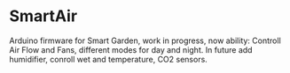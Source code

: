 # SmartAir 
Arduino firmware for Smart Garden,
work in progress,
now ability:
Controll Air Flow and Fans,
different modes for day and night.
In future add humidifier,
conroll wet and temperature, CO2 sensors.
